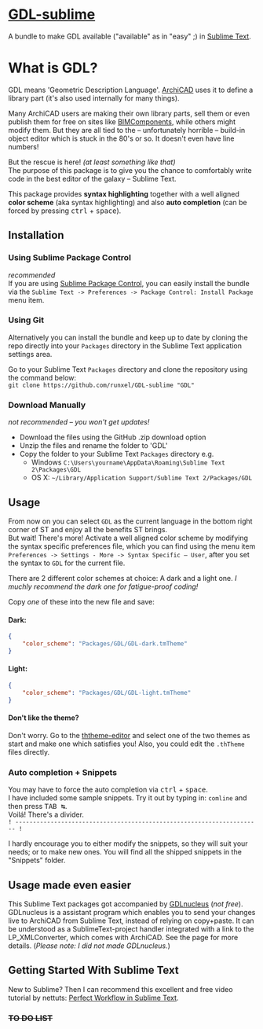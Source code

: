 # [GDL-sublime](https://github.com/runxel/GDL-sublime)
A bundle to make GDL available ("available" as in "easy" ;) in [Sublime Text](http://www.sublimetext.com/).

# What is GDL?
GDL means 'Geometric Description Language'. [ArchiCAD](http://www.graphisoft.com/) uses it to define a library part (it's also used internally for many things).

Many ArchiCAD users are making their own library parts, sell them or even publish them for free on sites like [BIMComponents](https://bimcomponents.com/), while others might modify them. But they are all tied to the – unfortunately horrible – build-in object editor which is stuck in the 80's or so. It doesn't even have line numbers!

But the rescue is here! _(at least something like that)_  
The purpose of this package is to give you the chance to comfortably write code in the best editor of the galaxy – Sublime Text.

This package provides **syntax highlighting** together with a well aligned **color scheme** (aka syntax highlighting) and also **auto completion** (can be forced by pressing <kbd>ctrl</kbd> + <kbd>space</kbd>).

## Installation

### Using Sublime Package Control
_recommended_  
If you are using [Sublime Package Control](http://wbond.net/sublime_packages/package_control), you can easily install the bundle via the `Sublime Text -> Preferences -> Package Control: Install Package` menu item.

### Using Git
Alternatively you can install the bundle and keep up to date by cloning the repo directly into your `Packages` directory in the Sublime Text application settings area.

Go to your Sublime Text `Packages` directory and clone the repository using the command below:  
`git clone https://github.com/runxel/GDL-sublime "GDL"`

### Download Manually
_not recommended – you won't get updates!_
- Download the files using the GitHub .zip download option
- Unzip the files and rename the folder to 'GDL'
- Copy the folder to your Sublime Text `Packages` directory e.g. 
  - Windows `C:\Users\yourname\AppData\Roaming\Sublime Text 2\Packages\GDL`
  - OS X: `~/Library/Application Support/Sublime Text 2/Packages/GDL`

## Usage
From now on you can select `GDL` as the current language in the bottom right corner of ST and enjoy all the benefits ST brings.  
But wait! There's more!
Activate a well aligned color scheme by modifying the syntax specific preferences file, which you can find using the menu item `Preferences -> Settings - More -> Syntax Specific – User`, after you set the syntax to `GDL` for the current file.

There are 2 different color schemes at choice: A dark and a light one. _I muchly recommend the dark one for fatigue-proof coding!_

Copy _one_ of these into the new file and save:

#### **Dark:**
```json
{  
	"color_scheme": "Packages/GDL/GDL-dark.tmTheme"  
}
```

#### **Light:**
```json
{  
	"color_scheme": "Packages/GDL/GDL-light.tmTheme"  
}
```

#### Don't like the theme?
Don't worry. Go to the [ththeme-editor](http://tmtheme-editor.herokuapp.com/) and select one of the two themes as start and make one which satisfies you!
Also, you could edit the `.thTheme` files directly.

### Auto completion + Snippets
You may have to force the auto completion via <kbd>ctrl</kbd> + <kbd>space</kbd>.  
I have included some sample snippets. Try it out by typing in: `comline` and then press <kbd>TAB ↹</kbd>.  
Voilá! There's a divider.  
`! ---------------------------------------------------------------------- !`

I hardly encourage you to either modify the snippets, so they will suit your needs; or to make new ones.
You will find all the shipped snippets in the "Snippets" folder.

## Usage made even easier
This Sublime Text packages got accompanied by [GDLnucleus](http://www.opengdl.org/Default.aspx?tabid=9748) (_not free_). GDLnucleus is a assistant program which enables you to send your changes live to ArchiCAD from Sublime Text, instead of relying on copy+paste.
It can be understood as a SublimeText-project handler integrated with a link to the LP_XMLConverter, which comes with ArchiCAD. See the page for more details.
(_Please note: I did not made GDLnucleus._)

## Getting Started With Sublime Text
New to Sublime? Then I can recommend this excellent and free video tutorial by nettuts: [Perfect Workflow in Sublime Text](http://net.tutsplus.com/articles/news/perfect-workflow-in-sublime-text-free-course/).


### ~~TO DO LIST~~
